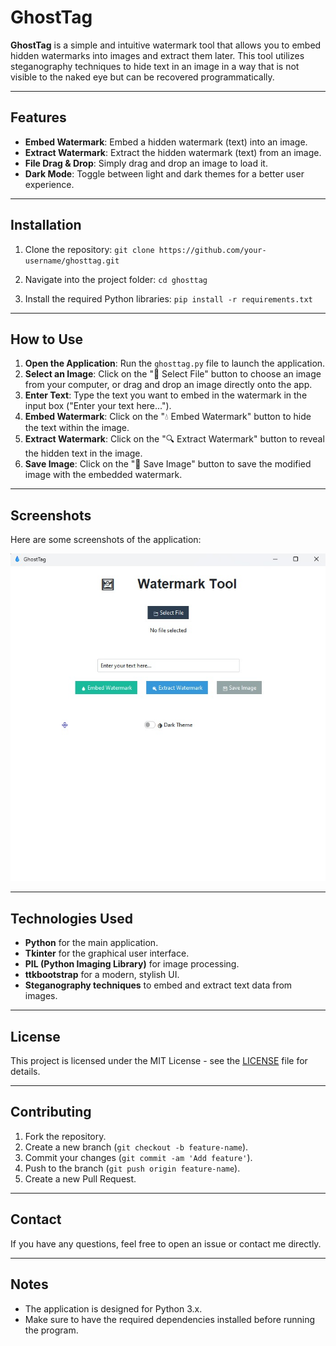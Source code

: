 # GhostTag

**GhostTag** is a simple and intuitive watermark tool that allows you to embed hidden watermarks into images and extract them later. This tool utilizes steganography techniques to hide text in an image in a way that is not visible to the naked eye but can be recovered programmatically.

---

## Features

- **Embed Watermark**: Embed a hidden watermark (text) into an image.
- **Extract Watermark**: Extract the hidden watermark (text) from an image.
- **File Drag & Drop**: Simply drag and drop an image to load it.
- **Dark Mode**: Toggle between light and dark themes for a better user experience.

---

## Installation

1. Clone the repository:
   `git clone https://github.com/your-username/ghosttag.git`

2. Navigate into the project folder:
   `cd ghosttag`

3. Install the required Python libraries:
   `pip install -r requirements.txt`

---

## How to Use

1. **Open the Application**: Run the `ghosttag.py` file to launch the application.
2. **Select an Image**: Click on the "📁 Select File" button to choose an image from your computer, or drag and drop an image directly onto the app.
3. **Enter Text**: Type the text you want to embed in the watermark in the input box ("Enter your text here...").
4. **Embed Watermark**: Click on the "💧 Embed Watermark" button to hide the text within the image.
5. **Extract Watermark**: Click on the "🔍 Extract Watermark" button to reveal the hidden text in the image.
6. **Save Image**: Click on the "💾 Save Image" button to save the modified image with the embedded watermark.

---

## Screenshots

Here are some screenshots of the application:

![Screenshot 1](screenshot.png)

---

## Technologies Used

- **Python** for the main application.
- **Tkinter** for the graphical user interface.
- **PIL (Python Imaging Library)** for image processing.
- **ttkbootstrap** for a modern, stylish UI.
- **Steganography techniques** to embed and extract text data from images.

---

## License

This project is licensed under the MIT License - see the [LICENSE](LICENSE) file for details.

---

## Contributing

1. Fork the repository.
2. Create a new branch (`git checkout -b feature-name`).
3. Commit your changes (`git commit -am 'Add feature'`).
4. Push to the branch (`git push origin feature-name`).
5. Create a new Pull Request.

---

## Contact

If you have any questions, feel free to open an issue or contact me directly.

---

## Notes

- The application is designed for Python 3.x.
- Make sure to have the required dependencies installed before running the program. 
